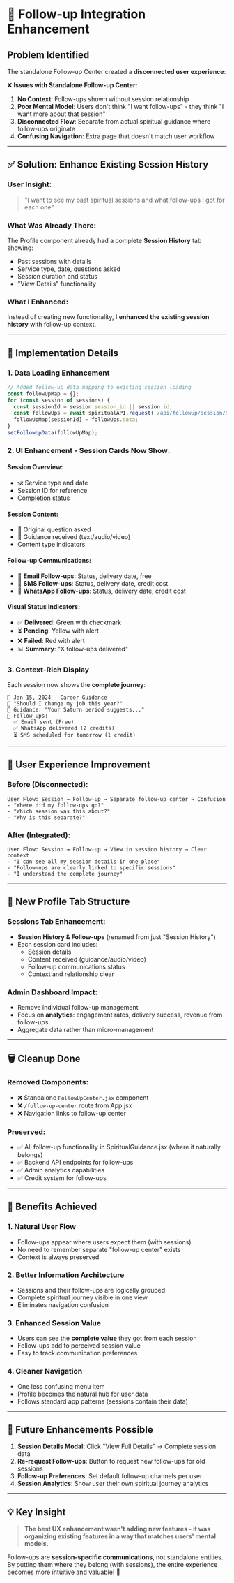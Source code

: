 # 🔄 Follow-up Integration Enhancement

## Problem Identified

The standalone Follow-up Center created a **disconnected user experience**:

❌ **Issues with Standalone Follow-up Center:**
1. **No Context**: Follow-ups shown without session relationship
2. **Poor Mental Model**: Users don't think "I want follow-ups" - they think "I want more about that session"
3. **Disconnected Flow**: Separate from actual spiritual guidance where follow-ups originate
4. **Confusing Navigation**: Extra page that doesn't match user workflow

---

## ✅ **Solution: Enhance Existing Session History**

### **User Insight:**
> "I want to see my past spiritual sessions and what follow-ups I got for each one"

### **What Was Already There:**
The Profile component already had a complete **Session History** tab showing:
- Past sessions with details
- Service type, date, questions asked
- Session duration and status
- "View Details" functionality

### **What I Enhanced:**
Instead of creating new functionality, I **enhanced the existing session history** with follow-up context.

---

## 🔧 **Implementation Details**

### **1. Data Loading Enhancement**
```javascript
// Added follow-up data mapping to existing session loading
const followUpMap = {};
for (const session of sessions) {
  const sessionId = session.session_id || session.id;
  const followUps = await spiritualAPI.request(`/api/followup/session/${sessionId}`);
  followUpMap[sessionId] = followUps.data;
}
setFollowUpData(followUpMap);
```

### **2. UI Enhancement - Session Cards Now Show:**

#### **Session Overview:**
- 🕉️ Service type and date
- Session ID for reference
- Completion status

#### **Session Content:**
- 💭 Original question asked
- 🎯 Guidance received (text/audio/video)
- Content type indicators

#### **Follow-up Communications:**
- 📧 **Email Follow-ups**: Status, delivery date, free
- 📱 **SMS Follow-ups**: Status, delivery date, credit cost
- 💬 **WhatsApp Follow-ups**: Status, delivery date, credit cost

#### **Visual Status Indicators:**
- ✅ **Delivered**: Green with checkmark
- ⏳ **Pending**: Yellow with alert
- ❌ **Failed**: Red with alert
- 📊 **Summary**: "X follow-ups delivered"

### **3. Context-Rich Display**
Each session now shows the **complete journey**:
```
📅 Jan 15, 2024 - Career Guidance
💭 "Should I change my job this year?"
🎯 Guidance: "Your Saturn period suggests..."
📧 Follow-ups:
  ✅ Email sent (Free)
  ✅ WhatsApp delivered (2 credits)
  ⏳ SMS scheduled for tomorrow (1 credit)
```

---

## 🎯 **User Experience Improvement**

### **Before (Disconnected):**
```
User Flow: Session → Follow-up → Separate follow-up center → Confusion
- "Where did my follow-ups go?"
- "Which session was this about?"
- "Why is this separate?"
```

### **After (Integrated):**
```
User Flow: Session → Follow-up → View in session history → Clear context
- "I can see all my session details in one place"
- "Follow-ups are clearly linked to specific sessions"  
- "I understand the complete journey"
```

---

## 📱 **New Profile Tab Structure**

### **Sessions Tab Enhancement:**
- **Session History & Follow-ups** (renamed from just "Session History")
- Each session card includes:
  - Session details
  - Content received (guidance/audio/video)
  - Follow-up communications status
  - Context and relationship clear

### **Admin Dashboard Impact:**
- Remove individual follow-up management
- Focus on **analytics**: engagement rates, delivery success, revenue from follow-ups
- Aggregate data rather than micro-management

---

## 🗑️ **Cleanup Done**

### **Removed Components:**
- ❌ Standalone `FollowUpCenter.jsx` component
- ❌ `/follow-up-center` route from App.jsx
- ❌ Navigation links to follow-up center

### **Preserved:**
- ✅ All follow-up functionality in SpiritualGuidance.jsx (where it naturally belongs)
- ✅ Backend API endpoints for follow-ups
- ✅ Admin analytics capabilities
- ✅ Credit system for follow-ups

---

## 🎉 **Benefits Achieved**

### **1. Natural User Flow**
- Follow-ups appear where users expect them (with sessions)
- No need to remember separate "follow-up center" exists
- Context is always preserved

### **2. Better Information Architecture**
- Sessions and their follow-ups are logically grouped
- Complete spiritual journey visible in one view
- Eliminates navigation confusion

### **3. Enhanced Session Value**
- Users can see the **complete value** they got from each session
- Follow-ups add to perceived session value
- Easy to track communication preferences

### **4. Cleaner Navigation**
- One less confusing menu item
- Profile becomes the natural hub for user data
- Follows standard app patterns (sessions contain their data)

---

## 🔮 **Future Enhancements Possible**

1. **Session Details Modal**: Click "View Full Details" → Complete session data
2. **Re-request Follow-ups**: Button to request new follow-ups for old sessions
3. **Follow-up Preferences**: Set default follow-up channels per user
4. **Session Analytics**: Show user their own spiritual journey analytics

---

## 💡 **Key Insight**

> **The best UX enhancement wasn't adding new features - it was organizing existing features in a way that matches users' mental models.**

Follow-ups are **session-specific communications**, not standalone entities. By putting them where they belong (with sessions), the entire experience becomes more intuitive and valuable! 🙏